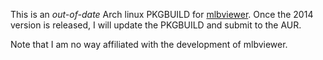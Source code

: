 This is an _out-of-date_ Arch linux PKGBUILD for [mlbviewer](https://sourceforge.net/projects/mlbviewer).  Once the 2014 version is
released, I will update the PKGBUILD and submit to the AUR.

Note that I am no way affiliated with the development of mlbviewer.
